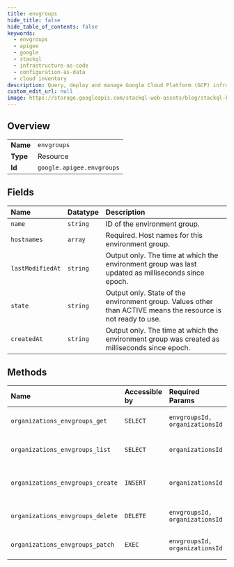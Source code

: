 ```yaml
---
title: envgroups
hide_title: false
hide_table_of_contents: false
keywords:
  - envgroups
  - apigee
  - google    
  - stackql
  - infrastructure-as-code
  - configuration-as-data
  - cloud inventory
description: Query, deploy and manage Google Cloud Platform (GCP) infrastructure and resources using SQL
custom_edit_url: null
image: https://storage.googleapis.com/stackql-web-assets/blog/stackql-blog-post-featured-image.png
---
```

  
    

## Overview
<table><tbody>
<tr><td><b>Name</b></td><td><code>envgroups</code></td></tr>
<tr><td><b>Type</b></td><td>Resource</td></tr>
<tr><td><b>Id</b></td><td><code>google.apigee.envgroups</code></td></tr>
</tbody></table>

## Fields
| Name | Datatype | Description |
|:-----|:---------|:------------|
| `name` | `string` | ID of the environment group. |
| `hostnames` | `array` | Required. Host names for this environment group. |
| `lastModifiedAt` | `string` | Output only. The time at which the environment group was last updated as milliseconds since epoch. |
| `state` | `string` | Output only. State of the environment group. Values other than ACTIVE means the resource is not ready to use. |
| `createdAt` | `string` | Output only. The time at which the environment group was created as milliseconds since epoch. |
## Methods
| Name | Accessible by | Required Params | Description |
|:-----|:--------------|:----------------|:------------|
| `organizations_envgroups_get` | `SELECT` | `envgroupsId, organizationsId` | Gets an environment group. |
| `organizations_envgroups_list` | `SELECT` | `organizationsId` | Lists all environment groups. |
| `organizations_envgroups_create` | `INSERT` | `organizationsId` | Creates a new environment group. |
| `organizations_envgroups_delete` | `DELETE` | `envgroupsId, organizationsId` | Deletes an environment group. |
| `organizations_envgroups_patch` | `EXEC` | `envgroupsId, organizationsId` | Updates an environment group. |
